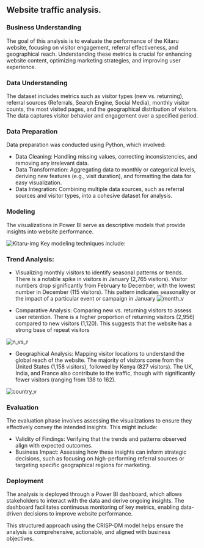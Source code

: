 
## Website traffic analysis.
### Business Understanding
The goal of this analysis is to evaluate the performance of the Kitaru website, focusing on visitor engagement, referral effectiveness, and geographical reach. Understanding these metrics is crucial for enhancing website content, optimizing marketing strategies, and improving user experience.

### Data Understanding
The dataset includes metrics such as visitor types (new vs. returning), referral sources (Referrals, Search Engine, Social Media), monthly visitor counts, the most visited pages, and the geographical distribution of visitors. The data captures visitor behavior and engagement over a specified period.

### Data Preparation
Data preparation was conducted using Python, which involved:

- Data Cleaning: Handling missing values, correcting inconsistencies, and removing any irrelevant data.
- Data Transformation: Aggregating data to monthly or categorical levels, deriving new features (e.g., visit duration), and formatting the data for easy visualization.
- Data Integration: Combining multiple data sources, such as referral sources and visitor types, into a cohesive dataset for analysis.
### Modeling
The visualizations in Power BI serve as descriptive models that provide insights into website performance. 

![Kitaru-img](https://github.com/user-attachments/assets/86bd0373-be9b-48fa-992e-0a190896b32d)
Key modeling techniques include:

### Trend Analysis: 
- Visualizing monthly visitors to identify seasonal patterns or trends.
There is a notable spike in visitors in January (2,765 visitors). Visitor numbers drop significantly from February to December, with the lowest number in December (115 visitors). This pattern indicates seasonality or the impact of a particular event or campaign in January
![month_v](https://github.com/user-attachments/assets/d65b8c62-926a-447f-affe-35727bc59f88)

- Comparative Analysis: Comparing new vs. returning visitors to assess user retention.
There is a higher proportion of returning visitors (2,956) compared to new visitors (1,120). This suggests that the website has a strong base of repeat visitors

![n_vs_r](https://github.com/user-attachments/assets/8e8be5bb-6e28-4f35-a811-41f3c68d7b27)

- Geographical Analysis: Mapping visitor locations to understand the global reach of the website.
The majority of visitors come from the United States (1,158 visitors), followed by Kenya (827 visitors).
The UK, India, and France also contribute to the traffic, though with significantly fewer visitors (ranging from 138 to 162).

![country_v](https://github.com/user-attachments/assets/e2085bbc-cac9-4291-9157-4594dfcdc12d)


### Evaluation
The evaluation phase involves assessing the visualizations to ensure they effectively convey the intended insights. This might include:

- Validity of Findings: Verifying that the trends and patterns observed align with expected outcomes.
- Business Impact: Assessing how these insights can inform strategic decisions, such as focusing on high-performing referral sources or targeting specific geographical regions for marketing.
### Deployment
The analysis is deployed through a Power BI dashboard, which allows stakeholders to interact with the data and derive ongoing insights. The dashboard facilitates continuous monitoring of key metrics, enabling data-driven decisions to improve website performance.

This structured approach using the CRISP-DM model helps ensure the analysis is comprehensive, actionable, and aligned with business objectives.
